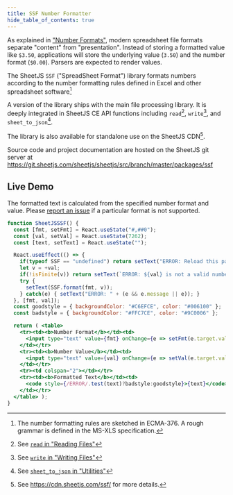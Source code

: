 ```yaml
---
title: SSF Number Formatter
hide_table_of_contents: true
---
```


<head>
  <script src="https://cdn.sheetjs.com/ssf-0.11.3/ssf.js"></script>
</head>

As explained in ["Number Formats"](/docs/csf/features/nf), modern spreadsheet
file formats separate "content" from "presentation". Instead of storing a
formatted value like `$3.50`, applications will store the underlying value
(`3.50`) and the number format (`$0.00`). Parsers are expected to render values.

The SheetJS `SSF` ("SpreadSheet Format") library formats numbers according
to the number formatting rules defined in Excel and other spreadsheet software[^1]

A version of the library ships with the main file processing library. It is
deeply integrated in SheetJS CE API functions including `read`[^2], `write`[^3],
and `sheet_to_json`[^4].

The library is also available for standalone use on the SheetJS CDN[^5].

Source code and project documentation are hosted on the SheetJS git server at
https://git.sheetjs.com/sheetjs/sheetjs/src/branch/master/packages/ssf

## Live Demo

The formatted text is calculated from the specified number format and value.
Please [report an issue](https://git.sheetjs.com/sheetjs/sheetjs/issues) if a
particular format is not supported.

```jsx live
function SheetJSSSF() {
  const [fmt, setFmt] = React.useState("#,##0");
  const [val, setVal] = React.useState(7262);
  const [text, setText] = React.useState("");

  React.useEffect(() => {
    if(typeof SSF == "undefined") return setText("ERROR: Reload this page!");
    let v = +val;
    if(!isFinite(v)) return setText(`ERROR: ${val} is not a valid number!`);
    try {
      setText(SSF.format(fmt, v));
    } catch(e) { setText("ERROR: " + (e && e.message || e)); }
  }, [fmt, val]);
  const goodstyle = { backgroundColor: "#C6EFCE", color: "#006100" };
  const badstyle = { backgroundColor: "#FFC7CE", color: "#9C0006" };

  return ( <table>
    <tr><td><b>Number Format</b></td><td>
      <input type="text" value={fmt} onChange={e => setFmt(e.target.value)}/>
    </td></tr>
    <tr><td><b>Number Value</b></td><td>
      <input type="text" value={val} onChange={e => setVal(e.target.value)}/>
    </td></tr>
    <tr><td colspan="2"></td></tr>
    <tr><td><b>Formatted Text</b></td><td>
      <code style={/ERROR/.test(text)?badstyle:goodstyle}>{text}</code>
    </td></tr>
  </table> );
}
```

[^1]: The number formatting rules are sketched in ECMA-376. A rough grammar is defined in the MS-XLS specification.
[^2]: See [`read` in "Reading Files"](/docs/api/parse-options)
[^3]: See [`write` in "Writing Files"](/docs/api/write-options)
[^4]: See [`sheet_to_json` in "Utilities"](/docs/api/utilities/array#array-output)
[^5]: See https://cdn.sheetjs.com/ssf/ for more details.